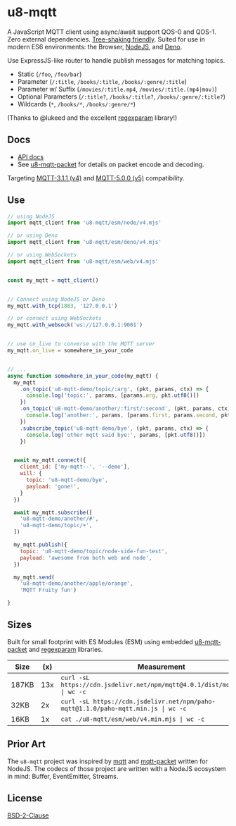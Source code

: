 # u8-mqtt

A JavaScript MQTT client using async/await support QOS-0 and QOS-1.
Zero external dependencies. [Tree-shaking friendly](https://rollupjs.org/guide/en/).
Suited for use in modern ES6 environments: the Browser, [NodeJS](https://nodejs.org/en/), and [Deno](https://deno.land/).

Use ExpressJS-like router to handle publish messages for matching topics.

  * Static (`/foo`, `/foo/bar`)
  * Parameter (`/:title`, `/books/:title`, `/books/:genre/:title`)
  * Parameter w/ Suffix (`/movies/:title.mp4`, `/movies/:title.(mp4|mov)`)
  * Optional Parameters (`/:title?`, `/books/:title?`, `/books/:genre/:title?`)
  * Wildcards (`*`, `/books/*`, `/books/:genre/*`)

 (Thanks to @lukeed and the excellent [regexparam][] library!)


 [u8-mqtt-packet]: https://github.com/shanewholloway/js-u8-mqtt-packet
 [regexparam]: https://github.com/lukeed/regexparam#readme 


## Docs

- [API docs](./docs/api.md)
- See [u8-mqtt-packet][] for details on packet encode and decoding.


Targeting [MQTT-3.1.1 (v4)][spec-3.1.1] and [MQTT-5.0.0 (v5)][spec-5.0.0] compatibility.

 [spec-5.0.0]: https://docs.oasis-open.org/mqtt/mqtt/v5.0/os/mqtt-v5.0-os.html
 [spec-3.1.1]: http://docs.oasis-open.org/mqtt/mqtt/v3.1.1/os/mqtt-v3.1.1-os.html


## Use

```javascript
// using NodeJS
import mqtt_client from 'u8-mqtt/esm/node/v4.mjs'

// or using Deno
import mqtt_client from 'u8-mqtt/esm/deno/v4.mjs'

// or using WebSockets
import mqtt_client from 'u8-mqtt/esm/web/v4.mjs'


const my_mqtt = mqtt_client()


// Connect using NodeJS or Deno
my_mqtt.with_tcp(1883, '127.0.0.1')

// or connect using WebSockets
my_mqtt.with_websock('ws://127.0.0.1:9001')


// use on_live to converse with the MQTT server
my_mqtt.on_live = somewhere_in_your_code


// ...
async function somewhere_in_your_code(my_mqtt) {
  my_mqtt
    .on_topic('u8-mqtt-demo/topic/:arg', (pkt, params, ctx) => {
      console.log('topic:', params, [params.arg, pkt.utf8()])
    })
    .on_topic('u8-mqtt-demo/another/:first/:second', (pkt, params, ctx) => {
      console.log('another:', params, [params.first, params.second, pkt.utf8()])
    })
    .subscribe_topic('u8-mqtt-demo/bye', (pkt, params, ctx) => {
      console.log('other mqtt said bye:', params, [pkt.utf8()])
    })


  await my_mqtt.connect({
    client_id: ['my-mqtt--', '--demo'],
    will: {
      topic: 'u8-mqtt-demo/bye',
      payload: 'gone!',
    }
  })

  await my_mqtt.subscribe([
    'u8-mqtt-demo/another/#',
    'u8-mqtt-demo/topic/+',
  ])

  my_mqtt.publish({
    topic: 'u8-mqtt-demo/topic/node-side-fun-test',
    payload: 'awesome from both web and node',
  })

  my_mqtt.send(
    'u8-mqtt-demo/another/apple/orange',
    'MQTT Fruity fun')

}
```

## Sizes

Built for small footprint with ES Modules (ESM) using embedded [u8-mqtt-packet][] and [regexparam][] libraries.

| Size  | (x) | Measurement
|-------|-----|------------
| 187KB | 13x | `curl -sL https://cdn.jsdelivr.net/npm/mqtt@4.0.1/dist/mqtt.min.js  \| wc -c`
|  32KB |  2x | `curl -sL https://cdn.jsdelivr.net/npm/paho-mqtt@1.1.0/paho-mqtt.min.js \| wc -c`
|  16KB |  1x | `cat ./u8-mqtt/esm/web/v4.min.mjs \| wc -c`


## Prior Art

The `u8-mqtt` project was inspired by [mqtt](https://github.com/mqttjs/MQTT.js#readme) and [mqtt-packet](https://github.com/mqttjs/mqtt-packet) written for NodeJS. The codecs of those project are written with a NodeJS ecosystem in mind: Buffer, EventEmitter, Streams.


## License

[BSD-2-Clause](LICENSE)

